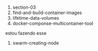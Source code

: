 1. section-03
1. find-and-build-container-images
1. lifetime-data-volumes
1. docker-componse-multicontainer-tool


estou fazendo esse
1. swarm-creating-node


